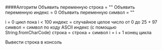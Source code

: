 ####Алгоритм
Объявить переменную строка = ""
Объявить переменную индекс = 0
Объявить переменную символ = ""

i = 0
цикл пока i < 100
 индекс = случайное целое число от 0 до 25 + 97
 символ = символ по коду ASCII индекс (с помощью String.fromCharCode)
 строка = строка + символ
 i = i + 1
конец цикла

Вывести строка в консоль
